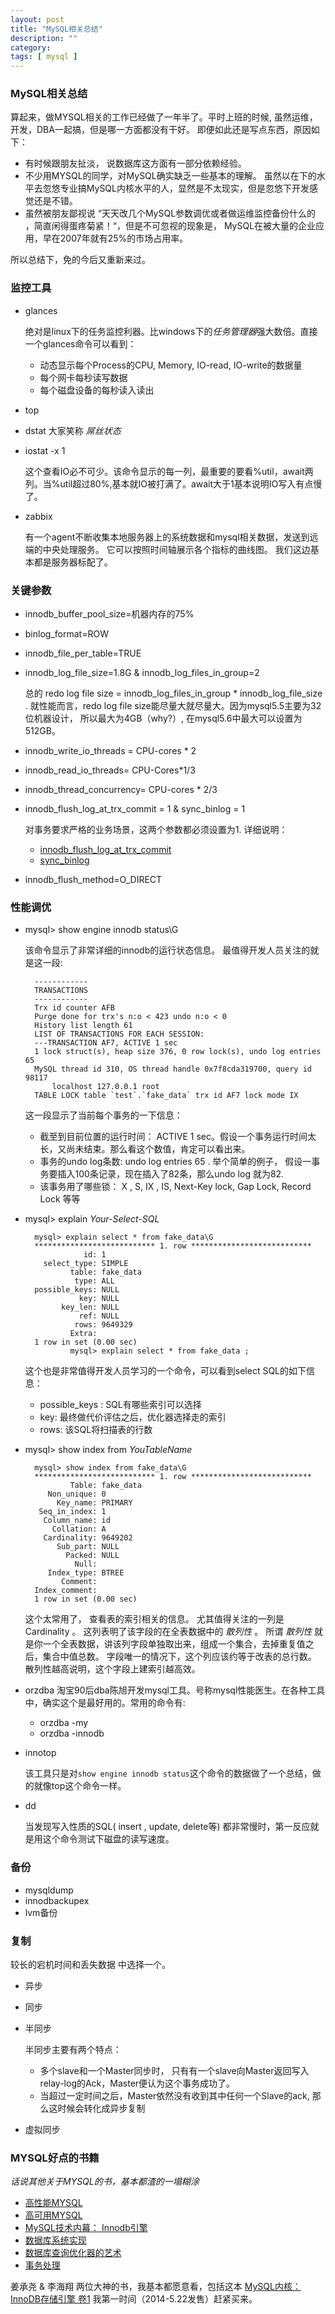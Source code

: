 ```yaml
---
layout: post
title: "MySQL相关总结"
description: ""
category: 
tags: [ mysql ]
---
```


### MySQL相关总结

算起来，做MYSQL相关的工作已经做了一年半了。平时上班的时候, 虽然运维，开发，DBA一起搞，但是哪一方面都没有干好。 即便如此还是写点东西，原因如下： 

* 有时候跟朋友扯淡， 说数据库这方面有一部分依赖经验。 
* 不少用MYSQL的同学，对MySQL确实缺乏一些基本的理解。 虽然以在下的水平去忽悠专业搞MySQL内核水平的人，显然是不太现实，但是忽悠下开发感觉还是不错。 
* 虽然被朋友鄙视说 “天天改几个MySQL参数调优或者做运维监控备份什么的 ，简直闲得蛋疼菊紧！“，但是不可忽视的现象是， MySQL在被大量的企业应用，早在2007年就有25%的市场占用率。

所以总结下，免的今后又重新来过。

### 监控工具

* glances

  绝对是linux下的任务监控利器。比windows下的*任务管理器*强大数倍。直接一个glances命令可以看到： 

  * 动态显示每个Process的CPU, Memory, IO-read, IO-write的数据量
  * 每个网卡每秒读写数据
  * 每个磁盘设备的每秒读入读出

* top

* dstat  大家笑称 *屌丝状态*

* iostat -x 1

  这个查看IO必不可少。该命令显示的每一列，最重要的要看%util，await两列。当%util超过80%,基本就IO被打满了。await大于1基本说明IO写入有点慢了。 

* zabbix

  有一个agent不断收集本地服务器上的系统数据和mysql相关数据，发送到远端的中央处理服务。 它可以按照时间轴展示各个指标的曲线图。 我们这边基本都是服务器标配了。

### 关键参数

* innodb_buffer_pool_size=机器内存的75%

* binlog_format=ROW 

* innodb_file_per_table=TRUE

* innodb_log_file_size=1.8G  & innodb_log_files_in_group=2

  总的 redo log file size = innodb_log_files_in_group * innodb_log_file_size . 就性能而言，redo log file size能尽量大就尽量大。因为mysql5.5主要为32位机器设计， 所以最大为4GB（why?）, 在mysql5.6中最大可以设置为512GB。 

* innodb_write_io_threads = CPU-cores * 2

* innodb_read_io_threads= CPU-Cores*1/3 

* innodb_thread_concurrency= CPU-cores * 2/3 

* innodb_flush_log_at_trx_commit = 1 & sync_binlog = 1

  对事务要求严格的业务场景，这两个参数都必须设置为1. 详细说明： 

  * [innodb_flush_log_at_trx_commit](http://dev.mysql.com/doc/refman/4.1/en/innodb-parameters.html#sysvar_innodb_flush_log_at_trx_commit)
  * [sync_binlog ](http://dev.mysql.com/doc/refman/5.0/en/replication-options-binary-log.html#sysvar_sync_binlog )

* innodb_flush_method=O_DIRECT

### 性能调优

* mysql> show engine innodb status\G

  该命令显示了非常详细的innodb的运行状态信息。 最值得开发人员关注的就是这一段:

        ------------
        TRANSACTIONS
        ------------
        Trx id counter AFB
        Purge done for trx's n:o < 423 undo n:o < 0
        History list length 61
        LIST OF TRANSACTIONS FOR EACH SESSION:
        ---TRANSACTION AF7, ACTIVE 1 sec
        1 lock struct(s), heap size 376, 0 row lock(s), undo log entries 65
        MySQL thread id 310, OS thread handle 0x7f8cda319700, query id 98117 
            localhost 127.0.0.1 root
        TABLE LOCK table `test`.`fake_data` trx id AF7 lock mode IX


  这一段显示了当前每个事务的一下信息： 

  * 截至到目前位置的运行时间： ACTIVE 1 sec。假设一个事务运行时间太长，又尚未结束。那么看这个数值，肯定可以看出来。 
  * 事务的undo log条数: undo log entries 65 . 举个简单的例子， 假设一事务要插入100条记录，现在插入了82条，那么undo log 就为82. 
  * 该事务用了哪些锁： X , S, IX , IS, Next-Key lock, Gap Lock, Record Lock 等等 
 

* mysql> explain *Your-Select-SQL*


        mysql> explain select * from fake_data\G
        *************************** 1. row ***************************
                   id: 1
          select_type: SIMPLE
                table: fake_data
                 type: ALL
        possible_keys: NULL
                  key: NULL
              key_len: NULL
                  ref: NULL
                 rows: 9649329
                Extra: 
        1 row in set (0.00 sec)
                mysql> explain select * from fake_data ;  


   这个也是非常值得开发人员学习的一个命令，可以看到select SQL的如下信息： 

   * possible_keys : SQL有哪些索引可以选择
   * key: 最终做代价评估之后，优化器选择走的索引
   * rows: 该SQL将扫描表的行数


* mysql> show index from *YouTableName*


        mysql> show index from fake_data\G
        *************************** 1. row ***************************
                Table: fake_data
           Non_unique: 0
             Key_name: PRIMARY 
         Seq_in_index: 1
          Column_name: id
            Collation: A
          Cardinality: 9649202
             Sub_part: NULL
               Packed: NULL
                 Null: 
           Index_type: BTREE
              Comment: 
        Index_comment: 
        1 row in set (0.00 sec)


   这个太常用了， 查看表的索引相关的信息。
   尤其值得关注的一列是 Cardinality 。 这列表明了该字段的在全表数据中的 *散列性* 。 
   所谓 *散列性* 就是你一个全表数据，讲该列字段单独取出来，组成一个集合，去掉重复值之后，集合中值总数。
   字段唯一的情况下，这个列应该约等于改表的总行数。 散列性越高说明，这个字段上建索引越高效。


* orzdba 
   淘宝90后dba陈旭开发mysql工具。号称mysql性能医生。在各种工具中，确实这个是最好用的。常用的命令有: 

   * orzdba -my 
   * orzdba -innodb

* innotop 

   该工具只是对`show engine innodb status`这个命令的数据做了一个总结，做的就像top这个命令一样。 

* dd 

   当发现写入性质的SQL( insert , update, delete等) 都非常慢时，第一反应就是用这个命令测试下磁盘的读写速度。 

### 备份

* mysqldump
* innodbackupex
* lvm备份

### 复制

较长的宕机时间和丢失数据 中选择一个。 

* 异步
* 同步
* 半同步 

  半同步主要有两个特点： 

  * 多个slave和一个Master同步时， 只有有一个slave向Master返回写入relay-log的Ack，Master便认为这个事务成功了。 
  * 当超过一定时间之后，Master依然没有收到其中任何一个Slave的ack, 那么这时候会转化成异步复制

* 虚拟同步

### MYSQL好点的书籍
_话说其他关于MYSQL的书，基本都渣的一塌糊涂_

* [高性能MYSQL](http://book.douban.com/subject/4241826/)
* [高可用MYSQL](http://book.douban.com/subject/6847455/)
* [MySQL技术内幕： Innodb引擎](http://book.douban.com/subject/24708143/) 
* [数据库系统实现](http://book.douban.com/subject/4838430/) 
* [数据库查询优化器的艺术](http://book.douban.com/subject/25815707/)
* [事务处理](http://book.douban.com/subject/3651015/)

姜承尧 & 李海翔 两位大神的书，我基本都愿意看，包括这本 [MySQL内核：InnoDB存储引擎 卷1](http://book.douban.com/subject/25872763/) 我第一时间（2014-5.22发售）赶紧买来。 

